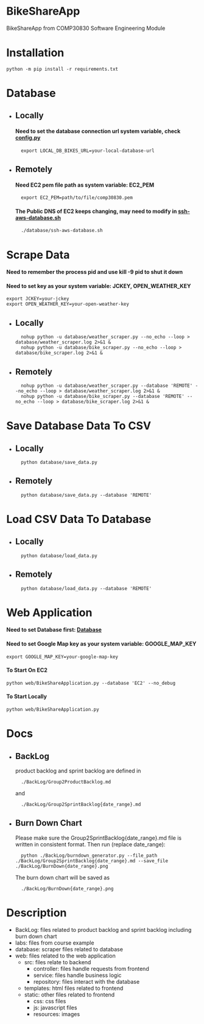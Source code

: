 # BikeShareApp
BikeShareApp from COMP30830 Software Engineering Module
# Installation
    python -m pip install -r requirements.txt
# Database
- ## Locally
    #### Need to set the database connection url system variable, check [config.py](web/src/config.py)
        export LOCAL_DB_BIKES_URL=your-local-database-url
- ## Remotely 
    #### Need EC2 pem file path as system variable: EC2_PEM
        export EC2_PEM=path/to/file/comp30830.pem
    #### The Public DNS of EC2 keeps changing, may need to modify in [ssh-aws-database.sh](database/ssh-aws-database.sh)
        ./database/ssh-aws-database.sh
    
# Scrape Data

#### Need to remember the process pid and use kill -9 pid to shut it down
#### Need to set key as your system variable: JCKEY, OPEN_WEATHER_KEY
    export JCKEY=your-jckey
    export OPEN_WEATHER_KEY=your-open-weather-key

- ## Locally
        nohup python -u database/weather_scraper.py --no_echo --loop > database/weather_scraper.log 2>&1 &
        nohup python -u database/bike_scraper.py --no_echo --loop > database/bike_scraper.log 2>&1 &
- ## Remotely 
        nohup python -u database/weather_scraper.py --database 'REMOTE' --no_echo --loop > database/weather_scraper.log 2>&1 &
        nohup python -u database/bike_scraper.py --database 'REMOTE' --no_echo --loop > database/bike_scraper.log 2>&1 &
# Save Database Data To CSV
- ## Locally
        python database/save_data.py
- ## Remotely
        python database/save_data.py --database 'REMOTE'
# Load CSV Data To Database
- ## Locally
        python database/load_data.py
- ## Remotely
        python database/load_data.py --database 'REMOTE'

# Web Application
#### Need to set Database first: [Database](#database)
#### Need to set Google Map key as your system variable: GOOGLE_MAP_KEY
    export GOOGLE_MAP_KEY=your-google-map-key
#### To Start On EC2
    python web/BikeShareApplication.py --database 'EC2' --no_debug
#### To Start Locally
    python web/BikeShareApplication.py

# Docs
- ## BackLog
    product backlog and sprint backlog are defined in 

        ./BackLog/Group2ProductBacklog.md 
    and

        ./BackLog/Group2SprintBacklog{date_range}.md

- ## Burn Down Chart
    Please make sure the Group2SprintBacklog{date_range}.md file is written in consistent format.
    Then run (replace date_range):

        python ./BackLog/burndown_generator.py --file_path ./BackLog/Group2SprintBacklog{date_range}.md --save_file ./BackLog/BurnDown{date_range}.png

    The burn down chart will be saved as

        ./BackLog/BurnDown{date_range}.png
# Description
- BackLog: files related to product backlog and sprint backlog including burn down chart
- labs: files from course example
- database: scraper files related to database
- web: files related to the web application
    - src: files relate to backend
        - controller: files handle requests from frontend
        - service: files handle business logic
        - repository: files interact with the database
    - templates: html files related to frontend
    - static: other files related to frontend
        - css: css files
        - js: javascript files
        - resources: images
